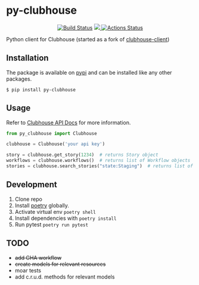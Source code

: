 # py-clubhouse

<p align="center">
<a href="https://github.com/nickatnight/py-clubhouse"><img alt="Build Status" src="https://github.com/nickatnight/py-clubhouse/workflows/Run%20CI/badge.svg?branch=master"></a>
<a href="https://codecov.io/gh/nickatnight/py-clubhouse">
  <img src="https://codecov.io/gh/nickatnight/py-clubhouse/branch/master/graph/badge.svg?token=E03I4QK6D9"/>
</a>
<a href="https://github.com/nickatnight/py-clubhouse/releases"><img alt="Actions Status" src="https://img.shields.io/pypi/v/py-clubhouse?style=plastic"></a>
</p>


Python client for Clubhouse (started as a fork of [clubhouse-client](https://github.com/allardbrain/clubhouse-client))

## Installation

The package is available on [pypi](https://pypi.org/project/py-clubhouse/) and can be installed like any other packages.

    $ pip install py-clubhouse

## Usage

Refer to [Clubhouse API Docs](https://clubhouse.io/api/rest/v3/) for more information.

```python
from py_clubhouse import Clubhouse

clubhouse = Clubhouse('your api key')

story = clubhouse.get_story(1234)  # returns Story object
workflows = clubhouse.workflows()  # returns list of Workflow objects
stories = clubhouse.search_stories("state:Staging")  # returns list of Story objects
```

## Development

1. Clone repo
2. Install [poetry](https://github.com/python-poetry/poetry/blob/master/README.md) globally.
3. Activate virtual env `poetry shell`
4. Install dependencies with `poetry install`
5. Run pytest `poetry run pytest`

## TODO

* ~~add GHA workflow~~
* ~~create models for relevant resources~~
* moar tests
* add c.r.u.d. methods for relevant models
